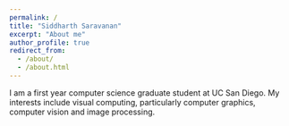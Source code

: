 ```yaml
---
permalink: /
title: "Siddharth Saravanan"
excerpt: "About me"
author_profile: true
redirect_from: 
  - /about/
  - /about.html
---
```


I am a first year computer science graduate student at UC San Diego. My interests include visual computing, particularly computer graphics, computer vision and image processing.
